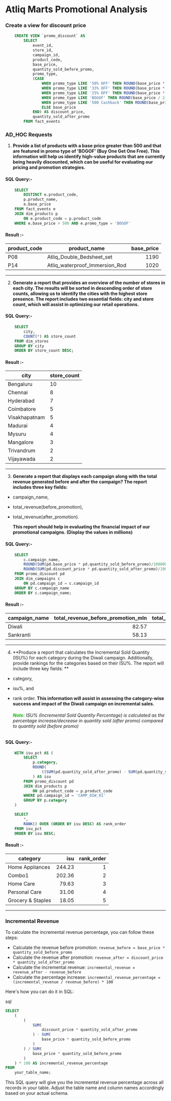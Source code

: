 # Atliq Marts Promotional Analysis

### Create a view for discount price

```SQL
    CREATE VIEW `promo_discount` AS
        SELECT
            event_id,
            store_id,
            campaign_id,
            product_code,
            base_price,
            quantity_sold_before_promo,
            promo_type,
            (CASE
                WHEN promo_type LIKE '50% OFF' THEN ROUND(base_price * 0.5,2)
                WHEN promo_type LIKE '33% OFF' THEN ROUND(base_price * 0.67,2)
                WHEN promo_type LIKE '25% OFF' THEN ROUND(base_price * 0.75,2)
                WHEN promo_type LIKE 'BOGOF' THEN ROUND(base_price / 2,2)
                WHEN promo_type LIKE '500 Cashback' THEN ROUND(base_price - 500,2)
                ELSE base_price
            END) AS discount_price,
            quantity_sold_after_promo
        FROM fact_events
```

### AD_HOC Requests

1. **Provide a list of products with a base price greater than 500 and that are featured in promo type of 'BOGOF' (Buy One Get One Free). This information will help us identify high-value products that are currently being heavily discounted, which can be useful for evaluating our pricing and promotion strategies.**

#### SQL Query:-

```SQL
    SELECT
        DISTINCT e.product_code,
        p.product_name,
        e.base_price
    FROM fact_events e
    JOIN dim_products p
        ON e.product_code = p.product_code
    WHERE e.base_price > 500 AND e.promo_type = 'BOGOF'
```

#### Result :-

| product_code | product_name                   | base_price |
| ------------ | ------------------------------ | ---------: |
| P08          | Atliq_Double_Bedsheet_set      |       1190 |
| P14          | Atliq_waterproof_Immersion_Rod |       1020 |

---

2. **Generate a report that provides an overview of the number of stores in each city. The results will be sorted in descending order of store counts, allowing us to identify the cities with the highest store presence. The report includes two essential fields: city and store count, which will assist in optimizing our retail operations.**

#### SQL Query:-

```SQL
    SELECT
        city,
        COUNT(*) AS store_count
    FROM dim_stores
    GROUP BY city
    ORDER BY store_count DESC;
```

#### Result :-

| city          | store_count |
| ------------- | ----------- |
| Bengaluru     | 10          |
| Chennai       | 8           |
| Hyderabad     | 7           |
| Coimbatore    | 5           |
| Visakhapatnam | 5           |
| Madurai       | 4           |
| Mysuru        | 4           |
| Mangalore     | 3           |
| Trivandrum    | 2           |
| Vijayawada    | 2           |

---

3. **Generate a report that displays each campaign along with the total revenue generated before and after the campaign? The report includes three key fields:**

- campaign_name,
- total_revenue(before_promotion),
- total_revenue(after_promotion).

  **This report should help in evaluating the financial impact of our promotional campaigns. (Display the values in millions)**

#### SQL Query:-

```SQL
    SELECT
        c.campaign_name,
        ROUND(SUM(pd.base_price * pd.quantity_sold_before_promo)/1000000, 2) AS total_revenue_before_promotion_mln,
        ROUND(SUM(pd.discount_price * pd.quantity_sold_after_promo)/1000000, 2) AS total_revenue_after_promotion_mln
    FROM promo_discount pd
    JOIN dim_campaigns c
        ON pd.campaign_id = c.campaign_id
    GROUP BY c.campaign_name
    ORDER BY c.campaign_name;
```

#### Result :-

| campaign_name | total_revenue_before_promotion_mln | total_revenue_after_promotion_mln |
| ------------- | ---------------------------------: | --------------------------------: |
| Diwali        |                              82.57 |                            160.29 |
| Sankranti     |                              58.13 |                              87.7 |

---

4. **Produce a report that calculates the Incremental Sold Quantity (ISU%) for each category during the Diwali campaign. Additionally, provide rankings for the categories based on their ISU%. The report will include three key fields: **

- category,
- isu%, and
- rank order.
  **This information will assist in assessing the category-wise success and impact of the Diwali campaign on incremental sales.**

  ###### _<span style="color:#0fb503">**Note:**</span> ISU% (Incremental Sold Quantity Percentage) is calculated as the percentage increase/decrease in quantity sold (after promo) compared to quantity sold (before promo)_

#### SQL Query:-

```SQL
    WITH isu_pct AS (
        SELECT
            p.category,
            ROUND(
                ((SUM(pd.quantity_sold_after_promo) - SUM(pd.quantity_sold_before_promo)) / SUM(pd.quantity_sold_before_promo)) * 100 ,2
            ) AS isu
        FROM promo_discount pd
        JOIN dim_products p
            ON pd.product_code = p.product_code
        WHERE pd.campaign_id = 'CAMP_DIW_01'
        GROUP BY p.category
    )

    SELECT
        *,
        RANK() OVER (ORDER BY isu DESC) AS rank_order
    FROM isu_pct
    ORDER BY isu DESC;
```

#### Result :-

| category          |    isu | rank_order |
| ----------------- | -----: | ---------: |
| Home Appliances   | 244.23 |          1 |
| Combo1            | 202.36 |          2 |
| Home Care         |  79.63 |          3 |
| Personal Care     |  31.06 |          4 |
| Grocery & Staples |  18.05 |          5 |

---

### Incremental Revenue

To calculate the incremental revenue percentage, you can follow these steps:

- Calculate the revenue before promotion: `revenue_before = base_price * quantity_sold_before_promo`
- Calculate the revenue after promotion: `revenue_after = discount_price * quantity_sold_after_promo`
- Calculate the incremental revenue: `incremental_revenue = revenue_after - revenue_before`
- Calculate the percentage increase: `incremental_revenue_percentage = (incremental_revenue / revenue_before) * 100`

Here's how you can do it in SQL:

sql

```SQL
SELECT
    (
        (
            SUM(
                discount_price * quantity_sold_after_promo
            ) - SUM(
                base_price * quantity_sold_before_promo
            )
        ) / SUM(
            base_price * quantity_sold_before_promo
        )
    ) * 100 AS incremental_revenue_percentage
FROM
    your_table_name;
```

This SQL query will give you the incremental revenue percentage across all records in your table. Adjust the table name and column names accordingly based on your actual schema.

